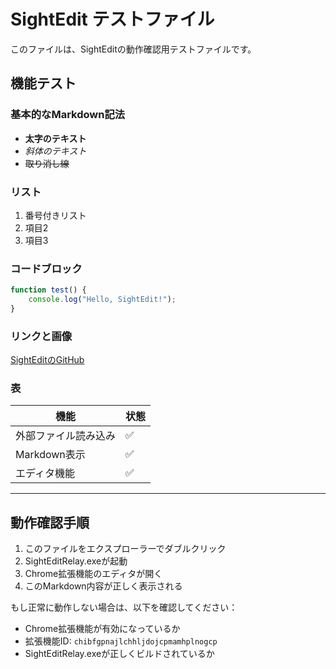 # SightEdit テストファイル

このファイルは、SightEditの動作確認用テストファイルです。

## 機能テスト

### 基本的なMarkdown記法

- **太字のテキスト**
- *斜体のテキスト*
- ~~取り消し線~~

### リスト

1. 番号付きリスト
2. 項目2
3. 項目3

### コードブロック

```javascript
function test() {
    console.log("Hello, SightEdit!");
}
```

### リンクと画像

[SightEditのGitHub](https://github.com/mike2mike45/sightedit)

### 表

| 機能 | 状態 |
|------|------|
| 外部ファイル読み込み | ✅ |
| Markdown表示 | ✅ |
| エディタ機能 | ✅ |

---

## 動作確認手順

1. このファイルをエクスプローラーでダブルクリック
2. SightEditRelay.exeが起動
3. Chrome拡張機能のエディタが開く
4. このMarkdown内容が正しく表示される

もし正常に動作しない場合は、以下を確認してください：
- Chrome拡張機能が有効になっているか
- 拡張機能ID: `chibfgpnajlchhljdojcpmamhplnogcp`
- SightEditRelay.exeが正しくビルドされているか